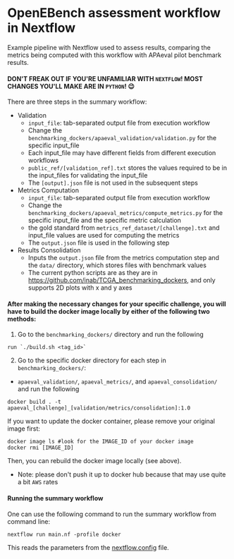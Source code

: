 # OpenEBench assessment workflow in Nextflow

Example pipeline with Nextflow used to assess results, comparing the metrics being computed with this workflow with APAeval pilot benchmark results.

#### DON'T FREAK OUT IF YOU'RE UNFAMILIAR WITH `NEXTFLOW`! MOST CHANGES YOU'LL MAKE ARE IN `PYTHON`! 😉
There are three steps in the summary workflow:
 - Validation
    - `input_file`: tab-separated output file from execution workflow
    - Change the `benchmarking_dockers/apaeval_validation/validation.py` for the specific input_file
    - Each input_file may have different fields from different execution workflows
    - `public_ref/[validation_ref].txt` stores the values required to be in the input_files for validating the input_file 
    - The `[output].json` file is not used in the subsequent steps
 - Metrics Computation
    - `input_file`: tab-separated output file from execution workflow
    - Change the `benchmarking_dockers/apaeval_metrics/compute_metrics.py` for the specific input_file and the specific metric calculation
    - the gold standard from `metrics_ref_dataset/[challenge].txt` and input_file values are used for computing the metrics
    - The `output.json` file is used in the following step
 - Results Consolidation
    - Inputs the `output.json` file from the metrics computation step and the `data/` directory, which stores files with benchmark values
    - The current python scripts are as they are in https://github.com/inab/TCGA_benchmarking_dockers, and only supports 2D plots with x and y axes

#### After making the necessary changes for your specific challenge, you will have to build the docker image locally by either of the following two methods:
1. Go to the `benchmarking_dockers/` directory and run the following
```
run `./build.sh <tag_id>`
```
2. Go to the specific docker directory for each step in `benchmarking_dockers/`:
 - `apaeval_validation/`, `apaeval_metrics/`, and `apaeval_consolidation/`
and run the following
```
docker build . -t apaeval_[challenge]_[validation/metrics/consolidation]:1.0
```
If you want to update the docker container, please remove your original image first:
```
docker image ls #look for the IMAGE_ID of your docker image
docker rmi [IMAGE_ID]
```
Then, you can rebuild the docker image locally (see above).
 - Note: please don't push it up to docker hub because that may use quite a bit `AWS` rates

#### Running the summary workflow
One can use the following command to run the summary workflow from command line:
```
nextflow run main.nf -profile docker
```
This reads the parameters from the [nextflow.config](nextflow.config) file.

